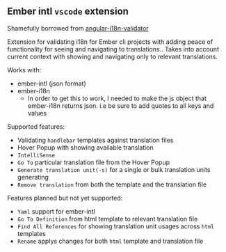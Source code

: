 ## Ember intl `vscode` extension

Shamefully borrowed from [angular-i18n-validator](https://marketplace.visualstudio.com/items?itemName=OleksandrReznichenko.angular-i18n-validator)

Extension for validating i18n for Ember cli projects with adding peace of functionality for seeing and navigating to translations.. Takes into account current context with showing and navigating only to relevant translations. 

Works with:
- ember-intl (json format)
- ember-i18n
	* In order to get this to work, I needed to make the js object that ember-i18n returns json. i.e be sure to add quotes to all keys and values


Supported features:
- Validating `handlebar` templates against translation files
- Hover Popup with showing available translation
- `IntelliSense`
- `Go To` particular translation file from the Hover Popup
- `Generate translation unit(-s)` for a single or bulk translation units generating
- `Remove translation` from both the template and the translation file

Features planned but not yet supported:
- `Yaml` support for ember-intl
- `Go To Definition` from html template to relevant translation file
- `Find All References` for showing translation unit usages across `html` templates
- `Rename` applys changes for both `html` template and translation file
